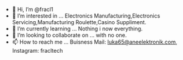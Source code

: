 - 👋 Hi, I’m @fracl1
- 👀 I’m interested in ... Electronics Manufacturing,Electronics Servicing,Manufacturing Roulette,Casino Suppliment.
- 🌱 I’m currently learning ... Nothing i now everything.
- 💞️ I’m looking to collaborate on ... with no one.
- 📫 How to reach me ... Buisness Mail: luka65@aneelektronik.com, Instagram: fracltech

<!---
fracl1/fracl1 is a ✨ special ✨ repository because its `README.md` (this file) appears on your GitHub profile.
You can click the Preview link to take a look at your changes.
--->
